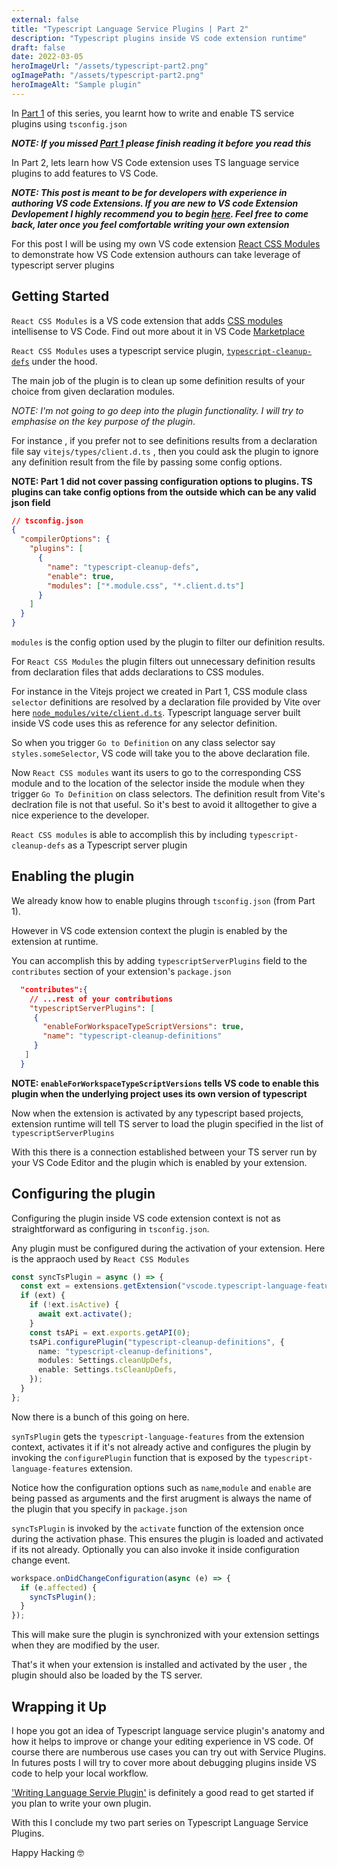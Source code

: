 ```yaml
---
external: false
title: "Typescript Language Service Plugins | Part 2"
description: "Typescript plugins inside VS code extension runtime"
draft: false
date: 2022-03-05
heroImageUrl: "/assets/typescript-part2.png"
ogImagePath: "/assets/typescript-part2.png"
heroImageAlt: "Sample plugin"
---
```


In [Part 1](/blog/typescript-plugin-par1) of this series, you learnt how to write and enable TS service plugins using `tsconfig.json`

**_NOTE: If you missed [Part 1](/blog/typescript-plugin-par1) please finish reading it before you read this_**

In Part 2, lets learn how VS Code extension uses TS language service plugins to add features to VS Code.

**_NOTE: This post is meant to be for developers with experience in authoring VS code Extensions. If you are new to VS code Extension Devlopement I highly recommend you to begin [here](https://code.visualstudio.com/api). Feel free to come back, later once you feel comfortable writing your own extension_**

For this post I will be using my own VS code extension [React CSS Modules](https://marketplace.visualstudio.com/items?itemName=viijay-kr.react-ts-css) to demonstrate how VS Code extension authours can take leverage of typescript server plugins

## Getting Started

`React CSS Modules` is a VS code extension that adds [CSS modules](https://github.com/css-modules/css-modules) intellisense to VS Code. Find out more about it in VS Code [Marketplace](https://marketplace.visualstudio.com/items?itemName=viijay-kr.react-ts-css)

`React CSS Modules` uses a typescript service plugin, [`typescript-cleanup-defs`](https://github.com/Viijay-Kr/typescript-cleanup-defs) under the hood.

The main job of the plugin is to clean up some definition results of your choice from given declaration modules.

_NOTE: I'm not going to go deep into the plugin functionality. I will try to emphasise on the key purpose of the plugin_.

For instance , if you prefer not to see definitions results from a declaration file say `vitejs/types/client.d.ts` , then you could ask the plugin to ignore any definition result from the file by passing some config options.

**NOTE: Part 1 did not cover passing configuration options to plugins. TS plugins can take config options from the outside which can be any valid json field**

```json
// tsconfig.json
{
  "compilerOptions": {
    "plugins": [
      {
        "name": "typescript-cleanup-defs",
        "enable": true,
        "modules": ["*.module.css", "*.client.d.ts"]
      }
    ]
  }
}
```

`modules` is the config option used by the plugin to filter our definition results.

For `React CSS Modules` the plugin filters out unnecessary definition results from declaration files that adds declarations to CSS modules.

For instance in the Vitejs project we created in Part 1, CSS module class `selector` definitions are resolved by a declaration file provided by Vite over here [`node_modules/vite/client.d.ts`](https://github.com/vitejs/vite/blob/main/packages/vite/client.d.ts#L4). Typescript language server built inside VS code uses this as reference for any selector definition.

So when you trigger `Go to Definition` on any class selector say `styles.someSelector`, VS code will take you to the above declaration file.

Now `React CSS modules` want its users to go to the corresponding CSS module and to the location of the selector inside the module when they trigger `Go To Definition` on class selectors. The definition result from Vite's declration file is not that useful. So it's best to avoid it alltogether to give a nice experience to the developer.

`React CSS modules` is able to accomplish this by including `typescript-cleanup-defs` as a Typescript server plugin

## Enabling the plugin

We already know how to enable plugins through `tsconfig.json` (from Part 1).

However in VS code extension context the plugin is enabled by the extension at runtime.

You can accomplish this by adding `typescriptServerPlugins` field to the `contributes` section of your extension's `package.json`

```json
  "contributes":{
    // ...rest of your contributions
    "typescriptServerPlugins": [
     {
       "enableForWorkspaceTypeScriptVersions": true,
       "name": "typescript-cleanup-definitions"
     }
   ]
  }
```

**NOTE: `enableForWorkspaceTypeScriptVersions` tells VS code to enable this plugin when the underlying project uses its own version of typescript**

Now when the extension is activated by any typescript based projects, extension runtime will tell TS server to load the plugin specified in the list of `typescriptServerPlugins`

With this there is a connection established between your TS server run by your VS Code Editor and the plugin which is enabled by your extension.

## Configuring the plugin

Configuring the plugin inside VS code extension context is not as straightforward as configuring in `tsconfig.json`.

Any plugin must be configured during the activation of your extension. Here is the appraoch used by `React CSS Modules`

```ts
const syncTsPlugin = async () => {
  const ext = extensions.getExtension("vscode.typescript-language-features");
  if (ext) {
    if (!ext.isActive) {
      await ext.activate();
    }
    const tsAPi = ext.exports.getAPI(0);
    tsAPi.configurePlugin("typescript-cleanup-definitions", {
      name: "typescript-cleanup-definitions",
      modules: Settings.cleanUpDefs,
      enable: Settings.tsCleanUpDefs,
    });
  }
};
```

Now there is a bunch of this going on here.

`synTsPlugin` gets the `typescript-language-features` from the extension context, activates it if it's not already active and configures the plugin by invoking the `configurePlugin` function that is exposed by the `typescript-language-features` extension.

Notice how the configuration options such as `name`,`module` and `enable` are being passed as arguments and the first arugment is always the name of the plugin that you specify in `package.json`

`syncTsPlugin` is invoked by the `activate` function of the extension once during the activation phase. This ensures the plugin is loaded and activated if its not already. Optionally you can also invoke it inside configuration change event.

```ts
workspace.onDidChangeConfiguration(async (e) => {
  if (e.affected) {
    syncTsPlugin();
  }
});
```

This will make sure the plugin is synchronized with your extension settings when they are modified by the user.

That's it when your extension is installed and activated by the user , the plugin should also be loaded by the TS server.

## Wrapping it Up

I hope you got an idea of Typescript language service plugin's anatomy and how it helps to improve or change your editing experience in VS code. Of course there are numberous use cases you can try out with Service Plugins. In futures posts I will try to cover more about debugging plugins inside VS code to help your local workflow.

['Writing Language Servie Plugin'](https://github.com/microsoft/TypeScript/wiki/Writing-a-Language-Service-Plugin) is definitely a good read to get started if you plan to write your own plugin.

With this I conclude my two part series on Typescript Language Service Plugins.

Happy Hacking 🤓
